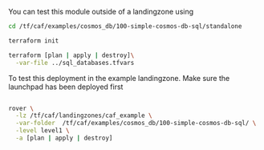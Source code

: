 You can test this module outside of a landingzone using

```bash
cd /tf/caf/examples/cosmos_db/100-simple-cosmos-db-sql/standalone

terraform init

terraform [plan | apply | destroy]\
  -var-file ../sql_databases.tfvars


```

To test this deployment in the example landingzone. Make sure the launchpad has been deployed first

```bash

rover \
  -lz /tf/caf/landingzones/caf_example \
  -var-folder  /tf/caf/examples/cosmos_db/100-simple-cosmos-db-sql/ \
  -level level1 \
  -a [plan | apply | destroy]

```